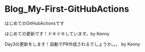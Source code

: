 # Blog_My-First-GitHubActions
はじめてのGitHubActionsです

はじめての更新です！ドキドキしています。by Kenny

Day3の更新をします！自動でPR作成されるでしょうか。。。 by Kenny
